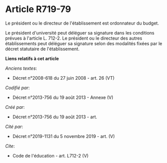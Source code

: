 # Article R719-79

Le président ou le directeur de l'établissement est ordonnateur du budget. 

Le président d'université peut déléguer sa signature dans les conditions prévues à l'article L. 712-2. Le président ou le
directeur des autres établissements peut déléguer sa signature selon des modalités fixées par le décret statutaire de
l'établissement.

**Liens relatifs à cet article**

_Anciens textes_:

  - Décret n°2008-618 du 27 juin 2008 - art. 26 (VT)

_Codifié par_:

  - Décret n°2013-756 du 19 août 2013 -  Annexe (V)

_Créé par_:

  - Décret n°2013-756 du 19 août 2013 - art.

_Cité par_:

  - Décret n°2019-1131 du 5 novembre 2019 - art. (V)

_Cite_:

  - Code de l'éducation - art. L712-2 (V)
